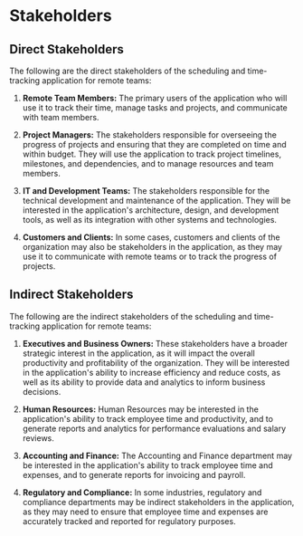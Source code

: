 # Stakeholders

## Direct Stakeholders

The following are the direct stakeholders of the scheduling and time-tracking application for remote teams:

1. **Remote Team Members:** The primary users of the application who will use it to track their time, manage tasks and projects, and communicate with team members.

2. **Project Managers:** The stakeholders responsible for overseeing the progress of projects and ensuring that they are completed on time and within budget. They will use the application to track project timelines, milestones, and dependencies, and to manage resources and team members.

3. **IT and Development Teams:** The stakeholders responsible for the technical development and maintenance of the application. They will be interested in the application's architecture, design, and development tools, as well as its integration with other systems and technologies.

4. **Customers and Clients:** In some cases, customers and clients of the organization may also be stakeholders in the application, as they may use it to communicate with remote teams or to track the progress of projects.


## Indirect Stakeholders

The following are the indirect stakeholders of the scheduling and time-tracking application for remote teams:

1. **Executives and Business Owners:** These stakeholders have a broader strategic interest in the application, as it will impact the overall productivity and profitability of the organization. They will be interested in the application's ability to increase efficiency and reduce costs, as well as its ability to provide data and analytics to inform business decisions.

2. **Human Resources:** Human Resources may be interested in the application's ability to track employee time and productivity, and to generate reports and analytics for performance evaluations and salary reviews.

3. **Accounting and Finance:** The Accounting and Finance department may be interested in the application's ability to track employee time and expenses, and to generate reports for invoicing and payroll.

4. **Regulatory and Compliance:** In some industries, regulatory and compliance departments may be indirect stakeholders in the application, as they may need to ensure that employee time and expenses are accurately tracked and reported for regulatory purposes.

